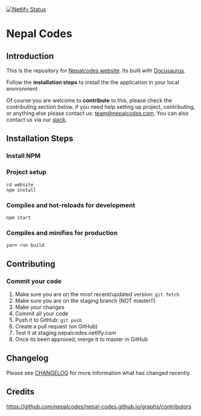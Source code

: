 [![Netlify Status](https://api.netlify.com/api/v1/badges/56c72af2-8bf5-4cd3-842e-216885a5e989/deploy-status)](https://app.netlify.com/sites/nepalcodes/deploys)

# Nepal Codes

## Introduction

This is the repository for [Nepalcodes website](https://www.nepalcodes.com). Its built with [Docusaurus](https://docusaurus.io).

Follow the **installation steps** to install the the application in your local environment

Of course you are welcome to **contribute** to this, please check the contributing section below. if you need help setting up project, contributing, or anything else please contact us: [team@nepalcodes.com](mailto:team@nepalcodes). You can also contact us via our [slack](https://nepalcodes.slack.com).



## Installation Steps

### Install NPM

### Project setup
```
cd website
npm install
```

### Compiles and hot-reloads for development
```
npm start
```

### Compiles and minifies for production
```
yarn run build
```


## Contributing

### Commit your code
1. Make sure you are on the most recent/updated version: ``` git fetch ```
2. Make sure you are on the staging branch (NOT master!!)
3. Make your changes
4. Commit all your code 
5. Push it to GitHub: ``` git push ```
6. Create a pull request (on GitHub) 
7. Test it at staging.nepalcodes.netlify.com
8.  Once its been approved, merge it to master in GitHub


## Changelog

Please see [CHANGELOG](CHANGELOG.md) for more information what has changed recently.



## Credits

https://github.com/nepalcodes/nepal-codes.github.io/graphs/contributors